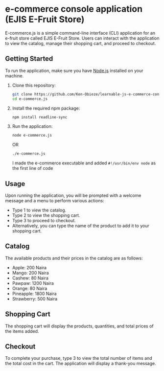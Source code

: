 # e-commerce console application (EJIS E-Fruit Store)

E-commerce.js is a simple command-line interface (CLI) application for an e-fruit store called EJIS E-Fruit Store. Users can interact with the application to view the catalog, manage their shopping cart, and proceed to checkout.

## Getting Started

To run the application, make sure you have [Node.js](https://nodejs.org/) installed on your machine.

1. Clone this repository:

   ```bash
   git clone https://github.com/Ken-Obieze/learnable-js-e-commerce-console-app.git
   cd e-commerce.js
   ```

2. Install the required npm package:
   ```bash
   npm install readline-sync
   ```

3. Run the application:
   ```bash
   node e-commerce.js
   ```
    OR
   ```bash
   ./e-commerce.js
   ``` 
   I made the e-commerce executable and added `#!/usr/bin/env node` as the first line of code

## Usage
Upon running the application, you will be prompted with a welcome message and a menu to perform various actions:

* Type 1 to view the catalog.
* Type 2 to view the shopping cart.
* Type 3 to proceed to checkout.
* Alternatively, you can type the name of the product to add it to your shopping cart.

## Catalog
The available products and their prices in the catalog are as follows:

* Apple: 200 Naira
* Mango: 200 Naira
* Cashew: 80 Naira
* Pawpaw: 1200 Naira
* Orange: 80 Naira
* Pineapple: 1800 Naira
* Strawberry: 500 Naira

## Shopping Cart
The shopping cart will display the products, quantities, and total prices of the items added.

## Checkout
To complete your purchase, type 3 to view the total number of items and the total cost in the cart. The application will display a thank-you message.
